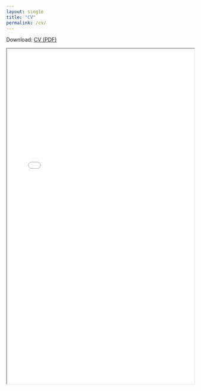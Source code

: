 ```yaml
---
layout: single
title: "CV"
permalink: /cv/
---
```


Download: [CV (PDF)](/assets/docs/CPJ_CV.pdf)

<iframe src="/assets/docs/CPJ_CV.pdf" width="100%" height="900px">
  <p>Your browser can’t display PDFs. Please use the download link above.</p>
</iframe>
